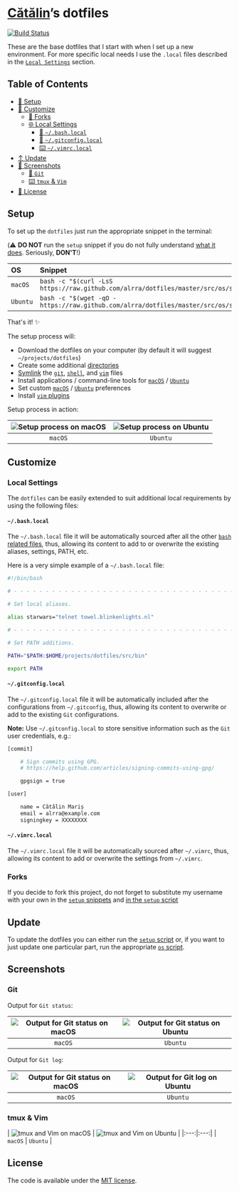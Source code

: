 [Cătălin](https://github.com/alrra)’s dotfiles
==============================================

[![Build Status](https://github.com/alrra/dotfiles/workflows/test/badge.svg)](https://github.com/alrra/dotfiles/actions)

These are the base dotfiles that I start with when I set up a
new environment. For more specific local needs I use the `.local`
files described in the [`Local Settings`](#local-settings) section.

Table of Contents
-----------------

* [🔧 Setup](#setup)
* [💄 Customize](#customize)
  * [🔀 Forks](#forks)
  * [🌐 Local Settings](#local-settings)
    * [🐚 `~/.bash.local`](#bashlocal)
    * [🔁 `~/.gitconfig.local`](#gitconfiglocal)
    * [⌨️  `~/.vimrc.local`](#vimrclocal)
* [↕️  Update](#update)
* [📸 Screenshots](#screenshots)
  * [🔁 `Git`](#git)
  * [⌨️  `tmux` & `Vim`](#tmux--vim)
* [📄 License](#license)

Setup
-----

To set up the `dotfiles` just run the appropriate snippet in the
terminal:

(⚠️  **DO NOT** run the `setup` snippet if you do not fully
understand [what it does][setup]. Seriously, **DON'T**!)

| OS | Snippet |
|:---|:---|
| `macOS` | `bash -c "$(curl -LsS https://raw.github.com/alrra/dotfiles/master/src/os/setup.sh)"` |
| `Ubuntu` | `bash -c "$(wget -qO - https://raw.github.com/alrra/dotfiles/master/src/os/setup.sh)"` |

That's it! :sparkles:

The setup process will:

* Download the dotfiles on your computer (by default it will
  suggest `~/projects/dotfiles`)
* Create some additional [directories][directories]
* [Symlink][symlink] the
  [`git`](src/git),
  [`shell`](src/shell), and
  [`vim`](src/vim) files
* Install applications / command-line tools for
  [`macOS`](src/os/install/macos) /
  [`Ubuntu`](src/os/install/ubuntu)
* Set custom
  [`macOS`](src/os/preferences/macos) /
  [`Ubuntu`](src/os/preferences/ubuntu) preferences
* Install [`vim` plugins](src/vim/vim/plugins)

Setup process in action:

| ![Setup process on macOS](https://cloud.githubusercontent.com/assets/1223565/19314446/cd89a592-90a2-11e6-948d-9d75247088ba.gif) | ![Setup process on Ubuntu](https://cloud.githubusercontent.com/assets/1223565/19048636/e23e347a-89af-11e6-853c-98616b75b6ae.gif) |
|:---:|:---:|
| `macOS` | `Ubuntu` |

Customize
---------

### Local Settings

The `dotfiles` can be easily extended to suit additional local
requirements by using the following files:

#### `~/.bash.local`

The `~/.bash.local` file it will be automatically sourced after
all the other [`bash` related files][shell], thus, allowing
its content to add to or overwrite the existing aliases, settings,
PATH, etc.

Here is a very simple example of a `~/.bash.local` file:

```bash
#!/bin/bash

# - - - - - - - - - - - - - - - - - - - - - - - - - - - - - - - - - - -

# Set local aliases.

alias starwars="telnet towel.blinkenlights.nl"

# - - - - - - - - - - - - - - - - - - - - - - - - - - - - - - - - - - -

# Set PATH additions.

PATH="$PATH:$HOME/projects/dotfiles/src/bin"

export PATH

```

#### `~/.gitconfig.local`

The `~/.gitconfig.local` file it will be automatically included
after the configurations from `~/.gitconfig`, thus, allowing its
content to overwrite or add to the existing `Git` configurations.

__Note:__ Use `~/.gitconfig.local` to store sensitive information
such as the `Git` user credentials, e.g.:

```bash
[commit]

    # Sign commits using GPG.
    # https://help.github.com/articles/signing-commits-using-gpg/

    gpgsign = true

[user]

    name = Cătălin Mariș
    email = alrra@example.com
    signingkey = XXXXXXXX
```

#### `~/.vimrc.local`

The `~/.vimrc.local` file it will be automatically sourced after
`~/.vimrc`, thus, allowing its content to add or overwrite the
settings from `~/.vimrc`.

### Forks

If you decide to fork this project, do not forget to substitute
my username with your own in the [`setup` snippets](#setup) and
[in the `setup` script][setup line]

Update
------

To update the dotfiles you can either run the [`setup` script][setup]
or, if you want to just update one particular part, run the appropriate
[`os` script](src/os).

Screenshots
-----------

### Git

Output for `Git status`:

| ![Output for Git status on macOS](https://cloud.githubusercontent.com/assets/1223565/10561038/f9f11a28-7525-11e5-8e1d-a304ad3557f9.png) | ![Output for Git status on Ubuntu](https://cloud.githubusercontent.com/assets/1223565/8397636/3708d218-1ddb-11e5-9d40-21c6871271b9.png) |
|:---:|:---:|
| `macOS` | `Ubuntu` |

Output for `Git log`:

| ![Output for Git status on macOS](https://cloud.githubusercontent.com/assets/1223565/10560966/e4ec08a6-7523-11e5-8941-4e12f6550a63.png) | ![Output for Git log on Ubuntu](https://cloud.githubusercontent.com/assets/1223565/10560955/4b5e1300-7523-11e5-9e96-95ea67de9474.png) |
|:---:|:---:|
| `macOS` | `Ubuntu` |

### tmux & Vim

| ![tmux and Vim on macOS](https://cloud.githubusercontent.com/assets/1223565/10561007/498e1212-7525-11e5-8252-81503b3d6184.png) |
![tmux and Vim on Ubuntu](https://cloud.githubusercontent.com/assets/1223565/10560956/557ca2de-7523-11e5-9000-fc1e189a95f5.png) |
|:---:|:---:|
| `macOS` | `Ubuntu` |

License
-------

The code is available under the [MIT license][license].

<!-- Link labels: -->

[directories]: src/os/create_directories.sh
[dotfiles mathias]: https://github.com/mathiasbynens/dotfiles
[github mathias ]: https://github.com/mathiasbynens
[license]: LICENSE.txt
[setup line]: https://github.com/alrra/dotfiles/blob/1503cf23ef23f6e31342b140bcd246625160b94f/src/os/setup.sh#L3
[setup]: src/os/setup.sh
[shell]: src/shell
[symlink]: src/os/create_symbolic_links.sh
